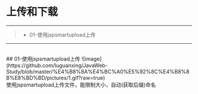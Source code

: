 # 上传和下载

------

> * 01-使用jspsmartupload上传

------

<br>
## 01-使用jspsmartupload上传
![image](https://github.com/luguanxing/JavaWeb-Study/blob/master/%E4%B8%8A%E4%BC%A0%E5%92%8C%E4%B8%8B%E8%BD%BD/pictures/1.gif?raw=true)<br>
使用jspsmartupload上传文件，能限制大小，自动(获取后缀)命名
<br><br><br><br><br><br>

